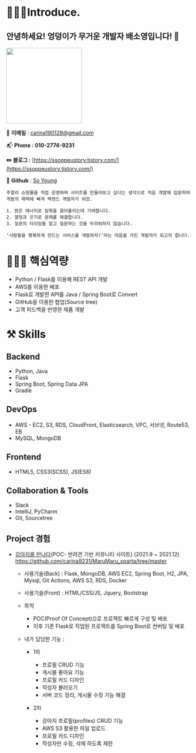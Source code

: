 # 🧏🏻‍♀️Introduce.

## 안녕하세요! 엉덩이가 무거운 개발자 배소영입니다! 👋

<img width="200" src="https://i.ibb.co/qgFYxNx/IMG-3283.jpg">

📧 **이메일** : [carina190128@gmail.com](mailto:carina190128@gmail.com)

📬 **Phone  : 010-2774-9231**

**✏️ 블로그 :** [https://ssoppeustory.tistory.com/](https://ssoppeustory.tistory.com/)

📓 **Github** : [So Young](https://github.com/carina9231)

```
주얼리 쇼핑몰을 직접 운영하며 사이트를 만들어보고 싶다는 생각으로 처음 개발에 입문하여 개발의 매력에 빠져 백엔드 개발자가 되었.

1. 밝은 에너지로 팀웍을 끌어올리는데 기여합니다.
2. 열정과 끈기로 문제를 해결합니다.
3. 질문의 타이밍을 알고 질문하는 것을 두려워하지 않습니다.

‘사람들을 행복하게 만드는 서비스를 개발하자!’라는 마음을 가진 개발자가 되고자 합니다.
```

# 💁🏻‍♀️ 핵심역량

- Python / Flask를 이용해 REST API 개발
- AWS를 이용한 배포
- Flask로 개발한 API를 Java / Spring Boot로 Convert
- GitHub을 이용한 협업(Source tree)
- 고객 피드백을 반영한 제품 개발

# ⚒️ Skills


## Backend

- Python, Java
- Flask
- Spring Boot, Spring Data JPA
- Gradle

## DevOps

- AWS - EC2, S3, RDS, CloudFront, Elasticsearch, VPC, 서브넷, Route53, EB
- MySQL, MongoDB

## Frontend

- HTML5, CSS3(SCSS), JS(ES6)

## Collaboration & Tools

- Slack
- IntelliJ, PyCharm
- Git, Sourcetree

## Project 경험

- [강아지를 만나다](https://github.com/thalals/MaruMaru_sparta)(POC- 반려견 기반 커뮤니티 사이트) (2021.9 ~ 2021.12)
    https://github.com/carina9231/MaruMaru_sparta/tree/master
    - 사용기술(Back) : Flask, MongoDB, AWS EC2, Spring Boot, H2, JPA, Mysql, Git Actions, AWS S3, RDS, Docker
    - 사용기술(Front) : HTML/CSS/JS, Jquery, Bootstrap

    - 목적
        - POC(Proof Of Concept)으로 프로젝트 빠르게 구성 및 배포
        - 이후 기존 Flask로 작업된 프로젝트를 Spring Boot로 컨버팅 및 배포

    - 내가 담당한 기능 :
        - 1차
            - 프로필 CRUD 기능
            - 게시물 좋아요 기능
            - 프로필 카드 디자인
            - 작성자 불러오기
            - 서버 코드 정리, 게시물 수정 기능 해결
          
        - 2차
            - 강아지 프로필(profiles) CRUD 기능
            - AWS S3 활용한 파일 업로드
            - 프로필 카드 디자인
            - 작성자만 수정, 삭제 하도록 제한
